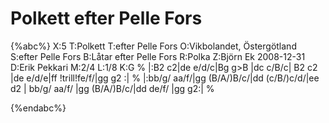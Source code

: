 # Polkett efter Pelle Fors

{%abc%}
X:5
T:Polkett
T:efter Pelle Fors
O:Vikbolandet, Östergötland
S:efter Pelle Fors
B:Låtar efter Pelle Fors
R:Polka
Z:Björn Ek 2008-12-31
D:Erik Pekkari
M:2/4
L:1/8
K:G
%
|:B2 c2|de e/d/c|Bg g>B         |dc c/B/c|
B2 c2  |de e/d/e|ff !trill!fe/f/|gg g2  :|
%
|:bb/g/ aa/f/|gg (B/A/)B/c/|dd (c/B/)c/d/|ee d2 |
bb/g/ aa/f/  |gg (B/A/)B/c/|dd de/f/     |gg g2:|
%

{%endabc%}

